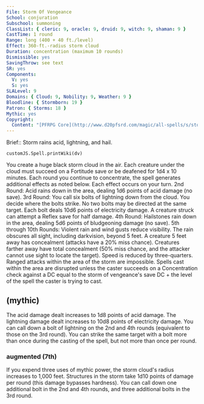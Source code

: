 ```yaml
---
File: Storm Of Vengeance
School: conjuration
Subschool: summoning
ClassList: { cleric: 9, oracle: 9, druid: 9, witch: 9, shaman: 9 }
CastTime: 1 round
Range: long (400 + 40 ft./level)
Effect: 360-ft.-radius storm cloud
Duration: concentration (maximum 10 rounds)
Dismissible: yes
SavingThrow: see text
SR: yes
Components:
  V: yes
  S: yes
SLALevel: 9
Domains: { Cloud: 9, Nobility: 9, Weather: 9 }
Bloodline: { Stormborn: 19 }
Patron: { Storms: 18 }
Mythic: yes
Copyright:
  Content: "[PFRPG Core](http://www.d20pfsrd.com/magic/all-spells/s/storm-of-vengeance)"
---
```

Brief:: Storm rains acid, lightning, and hail.

```dataviewjs
customJS.Spell.printWiki(dv)
```

You create a huge black storm cloud in the air. Each creature under the cloud must succeed on a Fortitude save or be deafened for 1d4 x 10 minutes. Each round you continue to concentrate, the spell generates additional effects as noted below. Each effect occurs on your turn. 2nd Round: Acid rains down in the area, dealing 1d6 points of acid damage (no save). 3rd Round: You call six bolts of lightning down from the cloud. You decide where the bolts strike. No two bolts may be directed at the same target. Each bolt deals 10d6 points of electricity damage. A creature struck can attempt a Reflex save for half damage. 4th Round: Hailstones rain down in the area, dealing 5d6 points of bludgeoning damage (no save). 5th through 10th Rounds: Violent rain and wind gusts reduce visibility. The rain obscures all sight, including darkvision, beyond 5 feet. A creature 5 feet away has concealment (attacks have a 20% miss chance). Creatures farther away have total concealment (50% miss chance, and the attacker cannot use sight to locate the target). Speed is reduced by three-quarters. Ranged attacks within the area of the storm are impossible. Spells cast within the area are disrupted unless the caster succeeds on a Concentration check against a DC equal to the storm of vengeance's save DC + the level of the spell the caster is trying to cast.


## (mythic)

The acid damage dealt increases to 1d8 points of acid damage. The lightning damage dealt increases to 10d8 points of electricity damage. You can call down a bolt of lightning on the 2nd and 4th rounds (equivalent to those on the 3rd round). You can strike the same target with a bolt more than once during the casting of the spell, but not more than once per round.


### augmented (7th)

If you expend three uses of mythic power, the storm cloud's radius increases to 1,000 feet. Structures in the storm take 1d10 points of damage per round (this damage bypasses hardness). You can call down one additional bolt in the 2nd and 4th rounds, and three additional bolts in the 3rd round.
